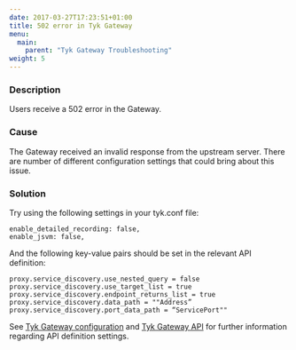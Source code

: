 ```yaml
---
date: 2017-03-27T17:23:51+01:00
title: 502 error in Tyk Gateway
menu:
  main:
    parent: "Tyk Gateway Troubleshooting"
weight: 5 
---
```


### Description

Users receive a 502 error in the Gateway.

### Cause

The Gateway received an invalid response from the upstream server. There are number of different configuration settings that could bring about this issue.

### Solution

Try using the following settings in your tyk.conf file:

```{.copyWrapper}
enable_detailed_recording: false, 
enable_jsvm: false,
```


And the following key-value pairs should be set in the relevant API definition:

```{.copyWrapper}
proxy.service_discovery.use_nested_query = false
proxy.service_discovery.use_target_list = true
proxy.service_discovery.endpoint_returns_list = true
proxy.service_discovery.data_path = ""Address”
proxy.service_discovery.port_data_path = “ServicePort""
```
    

See [Tyk Gateway configuration](/tyk-configuration-reference/tyk-gateway-configuration-options/) and [Tyk Gateway API](/tyk-gateway-api/api-definition-objects/) for further information regarding API definition settings.